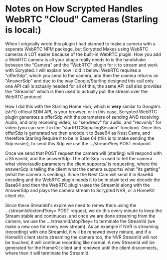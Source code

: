 # Notes on How Scrypted Handles WebRTC "Cloud" Cameras (Starling is local:)
When I orignially wrote this plugin I had planned to make a camera with a seperate WebRTC NPM package, but Scrypted Makes using WebRTC cameras A LOT easier because of the built-in WebRTC plugin. 
How you add a WebRTC camera is all your plugin really needs to is the handshake between the "Camera" and the "WebRTC" plugin for it to stream and work with Scrypted. I will explain how I did it below:
WebRTC requires a "offerSdp", which you send to the camera, and then the camera returns an "AnswerSdp" and due to the way Google/Starling designed this call only one API call is actually needed for all of this, the same API call also provides the "StreamId" which is then used to actually pull the stream over the WebRTC protocol.

How I did this with the Starling Home Hub, which is **very** similar to Google's (sh*t) official SDM API, is your browser, or in this case, Scrypted WebRTC plugin generates a offerSdp with the parameters of sending AND receiving Audio, and only receiving video, so "sendrecv" for audio, and "recvonly" for video (you can see it in the "startRTCSignalingSession" function). Once this offerSdp is generated we then encode it to Base64 as Nest Cams, and therefore Starling Require it to be in Base 64 (this is to make sending the Sdp easier), to send this Sdp we use the .../stream?key POST endpoint. 

Once we send that POST request the camera will (starling) will respond with a StreamId, and the answerSdp. The offerSdp is used to tell the camera what video/audio parameters the client supports/ is requesting, where the answerSdp is telling the client what the camera supports/ what "its getting" (what the camera is sending). Since the Nest Cam will send it in Base64 encoding and the WebRTC plugin needs it to be in plain text we decode the Base64 and then the WebRTC plugin uses the StreamId along with the AnswerSdp and plays the camera stream to Scrypted NVR, or a HomeKit client etc.

Since these StreamId's expire we need to renew them using the .../streamId/extend?key= POST request, we do this every minute to keep the Stream stable and continuous, and once we are done streaming from the camera, we use the .../streamId/stop?key= to terminate the StreamId (we make a new one for every new stream). As an example if NVR is streaming (recording) with one StreamId, it will be renewed every minute, and if a HomeKit client starts streaming the camera too, the NVR StreamId will not be touched, it will continue recording like normal. A new StreamId will be generated for the HomeKit client and renewed until the client disconnects, where then it will terminate the StreamId.